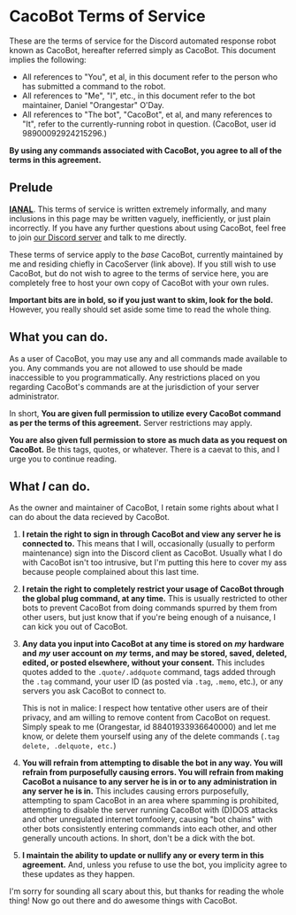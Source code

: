 # CacoBot Terms of Service

These are the terms of service for the Discord automated response robot known as CacoBot, hereafter referred simply as CacoBot. This document implies the following:

* All references to "You", et al, in this document refer to the person who has submitted a command to the robot.
* All references to "Me", "I", etc., in this document refer to the bot maintainer, Daniel "Orangestar" O'Day.
* All references to "The bot", "CacoBot", et al, and many references to "It", refer to the currently-running robot in question. (CacoBot, user id 98900092924215296.)

**By using any commands associated with CacoBot, you agree to all of the terms in this agreement.**

## Prelude

**[IANAL](https://en.wikipedia.org/wiki/IANAL "I am not a lawyer")**. This terms of service is written extremely informally, and many inclusions in this page may be written vaguely, inefficiently, or just plain incorrectly. If you have any further questions about using CacoBot, feel free to join [our Discord server](https://discord.gg/0iLJFytdVRBR1vgh) and talk to me directly.

These terms of service apply to the *base* CacoBot, currently maintained by me and residing chiefly in CacoServer (link above). If you still wish to use CacoBot, but do not wish to agree to the terms of service here, you are completely free to host your own copy of CacoBot with your own rules.

**Important bits are in bold, so if you just want to skim, look for the bold.** However, you really should set aside some time to read the whole thing.

## What you can do.

As a user of CacoBot, you may use any and all commands made available to you. Any commands you are not allowed to use should be made inaccessible to you programmatically. Any restrictions placed on you regarding CacoBot's commands are at the jurisdiction of your server administrator.

In short, **You are given full permission to utilize every CacoBot command as per the terms of this agreement.** Server restrictions may apply.

**You are also given full permission to store as much data as you request on CacoBot.** Be this tags, quotes, or whatever. There is a caevat to this, and I urge you to continue reading.

## What *I* can do.

As the owner and maintainer of CacoBot, I retain some rights about what I can do about the data recieved by CacoBot.

1. **I retain the right to sign in through CacoBot and view any server he is connected to.** This means that I will, occasionally (usually to perform maintenance) sign into the Discord client as CacoBot. Usually what I do with CacoBot isn't too intrusive, but I'm putting this here to cover my ass because people complained about this last time.

2. **I retain the right to completely restrict your usage of CacoBot through the global plug command, at any time.** This is usually restricted to other bots to prevent CacoBot from doing commands spurred by them from other users, but just know that if you're being enough of a nuisance, I can kick you out of CacoBot.

3. **Any data you input into CacoBot at any time is stored on** ***my*** **hardware and** ***my*** **user account on** ***my*** **terms, and may be stored, saved, deleted, edited, or posted elsewhere, without your consent.** This includes quotes added to the `.quote/.addquote` command, tags added through the `.tag` command, your user ID (as posted via `.tag`, `.memo`, etc.), or any servers you ask CacoBot to connect to.

   This is not in malice: I respect how tentative other users are of their privacy, and am willing to remove content from CacoBot on request. Simply speak to me (Orangestar, id 88401933936640000) and let me know, or delete them yourself using any of the delete commands (`.tag delete, .delquote, etc.`)

4. **You will refrain from attempting to disable the bot in any way. You will refrain from purposefully causing errors. You will refrain from making CacoBot a nuisance to any server he is in or to any administration in any server he is in.** This includes causing errors purposefully, attempting to spam CacoBot in an area where spamming is prohibited, attempting to disable the server running CacoBot with (D)DOS attacks and other unregulated internet tomfoolery, causing "bot chains" with other bots consistently entering commands into each other, and other generally uncouth actions. In short, don't be a dick with the bot.

5. **I maintain the ability to update or nullify any or every term in this agreement.** And, unless you refuse to use the bot, you implicity agree to these updates as they happen.

I'm sorry for sounding all scary about this, but thanks for reading the whole thing! Now go out there and do awesome things with CacoBot.
